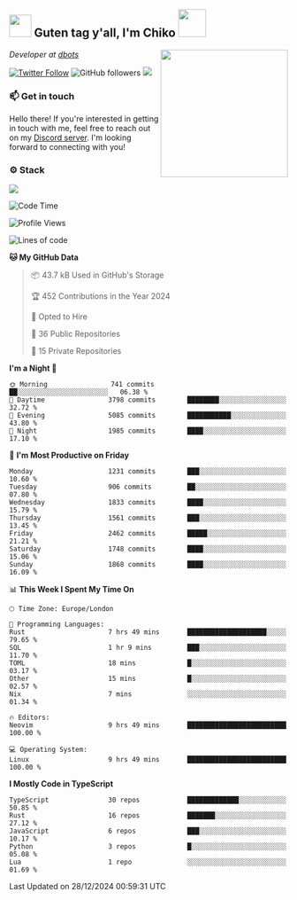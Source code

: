 <h2><img src="https://cdn.discordapp.com/emojis/1100181376730402906.gif?quality=lossless" width="40"> Guten tag y'all, I'm Chiko <img src="https://a.ppy.sh/15907233" width="50"></h2>
<a href="https://cataas.com"><img align='right' src="https://cataas.com/cat" width="230"></a>
<p><em>Developer at <a href="https://github.com/dbotsfun">dbots</a></em></p>

[![Twitter Follow](https://img.shields.io/twitter/follow/chikoxq?label=Follow)](https://twitter.com/intent/follow?screen_name=chikoxq)
![GitHub followers](https://img.shields.io/github/followers/chikof?label=Follow&style=social)
![](https://komarev.com/ghpvc/?username=chikof&color=blue)

### 📫 Get in touch
Hello there! If you're interested in getting in touch with me, feel free to reach out on my [Discord server](https://discord.gg/sejc7TnX6N). I'm looking forward to connecting with you!

### ⚙️ Stack
[![](https://skillicons.dev/icons?i=git,kubernetes,docker,js,ts,cloudflare,css,deno,express,graphql,html,mongodb,nestjs,py,react,apollo,bash,java,lua,nextjs,netlify,nodejs,ps,powershell,rust,neovim,tauri,sentry,postgres,tailwind,prisma,actix,workers)](https://skillicons.dev)

<!--START_SECTION:waka-->
![Code Time](http://img.shields.io/badge/Code%20Time-1%2C984%20hrs%2021%20mins-blue)

![Profile Views](http://img.shields.io/badge/Profile%20Views-12-blue)

![Lines of code](https://img.shields.io/badge/From%20Hello%20World%20I%27ve%20Written-7.8%20million%20lines%20of%20code-blue)

**🐱 My GitHub Data** 

> 📦 43.7 kB Used in GitHub's Storage 
 > 
> 🏆 452 Contributions in the Year 2024
 > 
> 💼 Opted to Hire
 > 
> 📜 36 Public Repositories 
 > 
> 🔑 15 Private Repositories 
 > 
**I'm a Night 🦉** 

```text
🌞 Morning                741 commits         ██░░░░░░░░░░░░░░░░░░░░░░░   06.38 % 
🌆 Daytime                3798 commits        ████████░░░░░░░░░░░░░░░░░   32.72 % 
🌃 Evening                5085 commits        ███████████░░░░░░░░░░░░░░   43.80 % 
🌙 Night                  1985 commits        ████░░░░░░░░░░░░░░░░░░░░░   17.10 % 
```
📅 **I'm Most Productive on Friday** 

```text
Monday                   1231 commits        ███░░░░░░░░░░░░░░░░░░░░░░   10.60 % 
Tuesday                  906 commits         ██░░░░░░░░░░░░░░░░░░░░░░░   07.80 % 
Wednesday                1833 commits        ████░░░░░░░░░░░░░░░░░░░░░   15.79 % 
Thursday                 1561 commits        ███░░░░░░░░░░░░░░░░░░░░░░   13.45 % 
Friday                   2462 commits        █████░░░░░░░░░░░░░░░░░░░░   21.21 % 
Saturday                 1748 commits        ████░░░░░░░░░░░░░░░░░░░░░   15.06 % 
Sunday                   1868 commits        ████░░░░░░░░░░░░░░░░░░░░░   16.09 % 
```


📊 **This Week I Spent My Time On** 

```text
🕑︎ Time Zone: Europe/London

💬 Programming Languages: 
Rust                     7 hrs 49 mins       ████████████████████░░░░░   79.65 % 
SQL                      1 hr 9 mins         ███░░░░░░░░░░░░░░░░░░░░░░   11.70 % 
TOML                     18 mins             █░░░░░░░░░░░░░░░░░░░░░░░░   03.17 % 
Other                    15 mins             █░░░░░░░░░░░░░░░░░░░░░░░░   02.57 % 
Nix                      7 mins              ░░░░░░░░░░░░░░░░░░░░░░░░░   01.34 % 

🔥 Editors: 
Neovim                   9 hrs 49 mins       █████████████████████████   100.00 % 

💻 Operating System: 
Linux                    9 hrs 49 mins       █████████████████████████   100.00 % 
```

**I Mostly Code in TypeScript** 

```text
TypeScript               30 repos            █████████████░░░░░░░░░░░░   50.85 % 
Rust                     16 repos            ███████░░░░░░░░░░░░░░░░░░   27.12 % 
JavaScript               6 repos             ███░░░░░░░░░░░░░░░░░░░░░░   10.17 % 
Python                   3 repos             █░░░░░░░░░░░░░░░░░░░░░░░░   05.08 % 
Lua                      1 repo              ░░░░░░░░░░░░░░░░░░░░░░░░░   01.69 % 
```




 Last Updated on 28/12/2024 00:59:31 UTC
<!--END_SECTION:waka-->


<!--
<p align="center">
     <a href="https://discord.gg/HhybNhchcC"><img src="https://invidget.switchblade.xyz/sejc7TnX6N" align="center" ><a>
</p> 
-->
